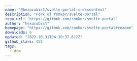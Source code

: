 ```yaml
---
name: "@hexacubist/svelte-portal-crosscontext"
description: "Fork of romkor/svelte-portal"
repo_url: "https://github.com/romkor/svelte-portal"
author: "hexacubist"
homepage: "https://github.com/romkor/svelte-portal#readme"
downloads: 6
updated: "2022-10-31T04:10:37.622Z"
github_stars: 451
tags: 
  - dom
---
```

